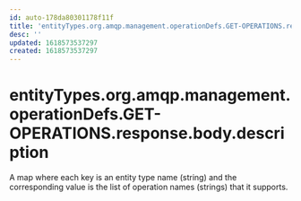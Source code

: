 ```yaml
---
id: auto-178da80301178f11f
title: 'entityTypes.org.amqp.management.operationDefs.GET-OPERATIONS.response.body.description'
desc: ''
updated: 1618573537297
created: 1618573537297
---
```

# entityTypes.org.amqp.management.operationDefs.GET-OPERATIONS.response.body.description

A map where each key is an entity type name (string) and the corresponding value is the list of operation names (strings) that it supports.